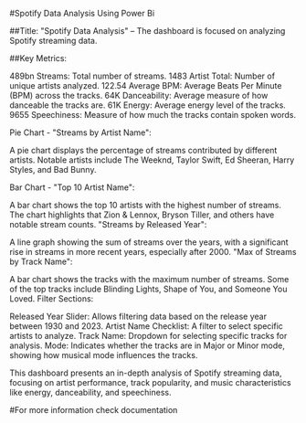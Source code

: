#Spotify Data Analysis Using Power Bi

##Title: "Spotify Data Analysis" – The dashboard is focused on analyzing Spotify streaming data.

##Key Metrics:

489bn Streams: Total number of streams.
1483 Artist Total: Number of unique artists analyzed.
122.54 Average BPM: Average Beats Per Minute (BPM) across the tracks.
64K Danceability: Average measure of how danceable the tracks are.
61K Energy: Average energy level of the tracks.
9655 Speechiness: Measure of how much the tracks contain spoken words.

Pie Chart - "Streams by Artist Name":

A pie chart displays the percentage of streams contributed by different artists.
Notable artists include The Weeknd, Taylor Swift, Ed Sheeran, Harry Styles, and Bad Bunny.

Bar Chart - "Top 10 Artist Name":

A bar chart shows the top 10 artists with the highest number of streams. The chart highlights that Zion & Lennox, Bryson Tiller, and others have notable stream counts.
"Streams by Released Year":

A line graph showing the sum of streams over the years, with a significant rise in streams in more recent years, especially after 2000.
"Max of Streams by Track Name":

A bar chart shows the tracks with the maximum number of streams. Some of the top tracks include Blinding Lights, Shape of You, and Someone You Loved.
Filter Sections:

Released Year Slider: Allows filtering data based on the release year between 1930 and 2023.
Artist Name Checklist: A filter to select specific artists to analyze.
Track Name: Dropdown for selecting specific tracks for analysis.
Mode: Indicates whether the tracks are in Major or Minor mode, showing how musical mode influences the tracks.

This dashboard presents an in-depth analysis of Spotify streaming data, focusing on artist performance, track popularity, and music characteristics like energy, danceability, and speechiness.

#For more information check documentation
